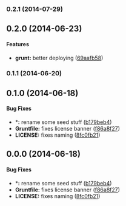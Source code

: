 <a name="0.2.1"></a>
### 0.2.1 (2014-07-29)


<a name="0.2.0"></a>
## 0.2.0 (2014-06-23)


#### Features

* **grunt:** better deploying ([69aafb58](https://github.com/sofa/sofa-state-resolver-service/commit/69aafb58f451979e21e995c8c559562655e20291))


<a name="0.1.1"></a>
### 0.1.1 (2014-06-20)


<a name="0.1.0"></a>
## 0.1.0 (2014-06-18)


#### Bug Fixes

* ***:** rename some seed stuff ([b179beb4](https://github.com/sofa/sofa-state-resolver-service/commit/b179beb4d15587350941426487721c803090cd77))
* **Gruntfile:** fixes license banner ([f86a8f27](https://github.com/sofa/sofa-state-resolver-service/commit/f86a8f27c6c77236e822451789c089af172ec516))
* **LICENSE:** fixes naming ([8fc0fb21](https://github.com/sofa/sofa-state-resolver-service/commit/8fc0fb21f48c4410266ace55654c0ae5fd93cdfd))


<a name="0.0.0"></a>
## 0.0.0 (2014-06-18)


#### Bug Fixes

* ***:** rename some seed stuff ([b179beb4](https://github.com/sofa/sofa-state-resolver-service/commit/b179beb4d15587350941426487721c803090cd77))
* **Gruntfile:** fixes license banner ([f86a8f27](https://github.com/sofa/sofa-state-resolver-service/commit/f86a8f27c6c77236e822451789c089af172ec516))
* **LICENSE:** fixes naming ([8fc0fb21](https://github.com/sofa/sofa-state-resolver-service/commit/8fc0fb21f48c4410266ace55654c0ae5fd93cdfd))

